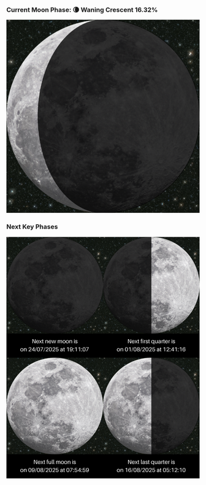 ### Current Moon Phase: 🌘 Waning Crescent 16.32%
![Moon Phase](moonphase.png)
### Next Key Phases
![Gallery](gallery.png)